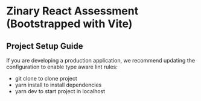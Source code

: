 # Zinary React Assessment (Bootstrapped with Vite)

## Project Setup Guide

If you are developing a production application, we recommend updating the configuration to enable type aware lint rules:

- git clone to clone project
- yarn install to install dependencies
- yarn dev to start project in localhost
